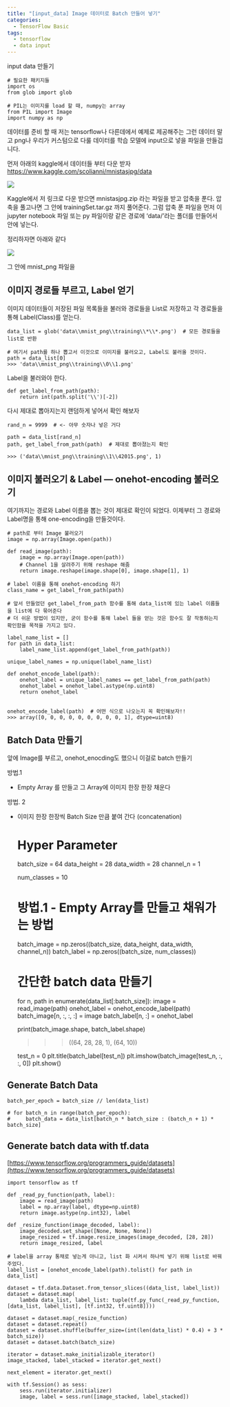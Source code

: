 ```yaml
---
title: "[input_data] Image 데이터로 Batch 만들어 넣기"
categories:
  - TensorFlow Basic
tags:
  - tensorflow
  - data input
---
```



input data 만들기

    # 필요한 패키지들
    import os
    from glob import glob

    # PIL는 이미지를 load 할 때, numpy는 array
    from PIL import Image
    import numpy as np

데이터를 준비 할 때 저는 tensorflow나 다른데에서 예제로 제공해주는 그런 데이터 말고
png나 우리가 커스텀으로 다룰 데이터를 학습 모델에 input으로 넣을 파일을 만들겁니다.

먼저 아래의 kaggle에서 데이터들 부터 다운 받자
https://www.kaggle.com/scolianni/mnistasjpg/data

![](https://cdn-images-1.medium.com/max/2000/0*CA10Ay45r-1Ib7tW.png)

Kaggle에서 저 링크로 다운 받으면 mnistasjpg.zip 라는 파일을 받고 압축을 푼다.
압축을 풀고나면 그 안에 trainingSet.tar.gz 까지 풀어준다.
그럼 압축 푼 파일을 먼저 이 jupyter notebook 파일 또는 py 파일이랑 같은 경로에 ‘data/’라는 폴더를 만들어서 안에 넣는다.

정리하자면 아래와 같다

![](https://cdn-images-1.medium.com/max/2160/0*14jDk5xMwFoLRsJW.png)

그 안에 mnist_png 파일을

## 이미지 경로들 부르고, Label 얻기

이미지 데이터들이 저장된 파일 목록들을 불러와 경로들을 List로 저장하고
각 경로들을 통해 Label(Class)를 얻는다.

    data_list = glob('data\\mnist_png\\training\\*\\*.png')  # 모든 경로들을 list로 반환

    # 여기서 path를 하나 뽑고서 이것으로 이미지를 불러오고, Label도 불러올 것이다.
    path = data_list[0]
    >>> 'data\\mnist_png\\training\\0\\1.png'

Label을 불러와야 한다.

    def get_label_from_path(path):
        return int(path.split('\\')[-2])

다시 제대로 뽑아지는지 랜덤하게 넣어서 확인 해보자

    rand_n = 9999  # <- 아무 숫자나 넣은 거다

    path = data_list[rand_n]
    path, get_label_from_path(path)  # 제대로 뽑아졌는지 확인

    >>> ('data\\mnist_png\\training\\1\\42015.png', 1)

## 이미지 불러오기 & Label — onehot-encoding 불러오기

여기까지는 경로와 Label 이름을 뽑는 것이 제대로 확인이 되었다.
이제부터 그 경로와 Label명을 통해 one-encoding을 만들것이다.

    # path로 부터 Image 불러오기
    image = np.array(Image.open(path))

    def read_image(path):
        image = np.array(Image.open(path))
        # Channel 1을 살려주기 위해 reshape 해줌
        return image.reshape(image.shape[0], image.shape[1], 1)

    # label 이름을 통해 onehot-encoding 하기
    class_name = get_label_from_path(path)

    # 앞서 만들었던 get_label_from_path 함수를 통해 data_list에 있는 label 이름들을 list에 다 묶어준다
    # 더 쉬운 방법이 있지만, 굳이 함수를 통해 label 들을 얻는 것은 함수도 잘 작동하는지 확인함을 목적을 가지고 있다.

    label_name_list = []
    for path in data_list:
        label_name_list.append(get_label_from_path(path))

    unique_label_names = np.unique(label_name_list)

    def onehot_encode_label(path):
        onehot_label = unique_label_names == get_label_from_path(path)
        onehot_label = onehot_label.astype(np.uint8)
        return onehot_label


    onehot_encode_label(path)  # 어떤 식으로 나오는지 꼭 확인해보자!!
    >>> array([0, 0, 0, 0, 0, 0, 0, 0, 0, 1], dtype=uint8)

## Batch Data 만들기

앞에 Image를 부르고, onehot_enocding도 했으니 이걸로 batch 만들기

방법.1

* Empty Array 를 만들고 그 Array에 이미지 한장 한장 채운다

방법. 2

* 이미지 한장 한장씩 Batch Size 만큼 붙여 간다 (concatenation)

    # Hyper Parameter
    batch_size = 64
    data_height = 28
    data_width = 28
    channel_n = 1

    num_classes = 10


    # 방법.1 - Empty Array를 만들고 채워가는 방법
    batch_image = np.zeros((batch_size, data_height, data_width, channel_n))
    batch_label = np.zeros((batch_size, num_classes))


    # 간단한 batch data 만들기
    for n, path in enumerate(data_list[:batch_size]):
        image = read_image(path)
        onehot_label = onehot_encode_label(path)
        batch_image[n, :, :, :] = image
        batch_label[n, :] = onehot_label

    print(batch_image.shape, batch_label.shape)
    >>> ((64, 28, 28, 1), (64, 10))

    test_n = 0
    plt.title(batch_label[test_n])
    plt.imshow(batch_image[test_n, :, :, 0])
    plt.show()

## Generate Batch Data

    batch_per_epoch = batch_size // len(data_list)

    # for batch_n in range(batch_per_epoch):
    #     batch_data = data_list[batch_n * batch_size : (batch_n + 1) * batch_size]

## Generate batch data with tf.data

[https://www.tensorflow.org/programmers_guide/datasets](https://www.tensorflow.org/programmers_guide/datasets)

    import tensorflow as tf

    def _read_py_function(path, label):
        image = read_image(path)
        label = np.array(label, dtype=np.uint8)
        return image.astype(np.int32), label

    def _resize_function(image_decoded, label):
        image_decoded.set_shape([None, None, None])
        image_resized = tf.image.resize_images(image_decoded, [28, 28])
        return image_resized, label

    # label을 array 통채로 넣는게 아니고, list 화 시켜서 하나씩 넣기 위해 list로 바꿔주었다.
    label_list = [onehot_encode_label(path).tolist() for path in data_list]

    dataset = tf.data.Dataset.from_tensor_slices((data_list, label_list))
    dataset = dataset.map(
        lambda data_list, label_list: tuple(tf.py_func(_read_py_function, [data_list, label_list], [tf.int32, tf.uint8])))

    dataset = dataset.map(_resize_function)
    dataset = dataset.repeat()
    dataset = dataset.shuffle(buffer_size=(int(len(data_list) * 0.4) + 3 * batch_size))
    dataset = dataset.batch(batch_size)

    iterator = dataset.make_initializable_iterator()
    image_stacked, label_stacked = iterator.get_next()

    next_element = iterator.get_next()

    with tf.Session() as sess:
        sess.run(iterator.initializer)
        image, label = sess.run([image_stacked, label_stacked])
